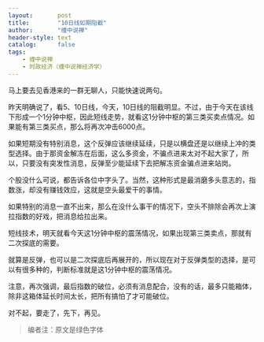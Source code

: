 ```yaml
---
layout:       post
title:        "10日线如期阻截"
author:       "缠中说禅"
header-style: text
catalog:      false
tags:
    - 缠中说禅
    - 时政经济（缠中说禅经济学）
---
```


马上要去见香港来的一群无聊人，只能快速说两句。



昨天明确说了，看5、10日线，今天，10日线的阻截明显。不过，由于今天在该线下形成一个1分钟中枢，因此短线走势，就看这1分钟中枢的第三类买卖点情况。如果能有第三类买点，那么将再次冲击6000点。



如果短期没有特别消息，这个反弹应该继续延续，只是以横盘还是以继续上冲的类型选择。由于那资金解冻在后面，这么多资金，不骗点进来太对不起大家了，所以，只要没有突发性消息，反弹至少能延续下去把解冻资金骗点进来站岗。



个股没什么可说，都告诉各位中字头了。当然，这种形式是最消磨多头意志的，指数涨，却没有赚钱效应，这就是空头最爱干的事情。



如果特别的消息一直不出来，那么在没什么事干的情况下，空头不排除会再次上演拉指数的好戏，把消息给拉出来。



短线技术，明天就看今天这1分钟中枢的震荡情况，如果出现第三类卖点，那就有二次探底的需要。



就算是反弹，也可以是二次探底后再展开的，所以现在对于反弹类型的选择，是可以有很多种的，判断标准就是这1分钟中枢的震荡情况。



注意，再次强调，最后指数的破位，必须有消息配合，没有的话，最多只能箱体，除非这箱体延长时间太长，把所有搞怕了才可能破位。



对不起，要走了，先下，再见。



> 编者注：原文是绿色字体
